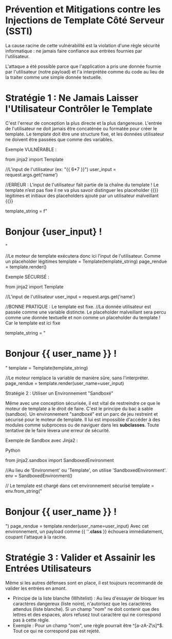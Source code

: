 # Prévention et Mitigations contre les Injections de Template Côté Serveur (SSTI)


La cause racine de cette vulnérabilité est la violation d'une règle sécurité informatique : ne jamais faire confiance aux entrées fournies par l'utilisateur.


L'attaque a été possible parce que l'application a pris une donnée fournie par l'utilisateur (notre payload) et l'a interprétée comme du code au lieu de la traiter comme une simple donnée textuelle. 


# Stratégie 1 : Ne Jamais Laisser l'Utilisateur Contrôler le Template

C'est l'erreur de conception la plus directe et la plus dangereuse. L'entrée de l'utilisateur ne doit jamais être concaténée ou formatée pour créer le template. Le template doit être une structure fixe, et les données utilisateur ne doivent être passées que comme des variables.


Exemple VULNÉRABLE :

from jinja2 import Template

//L'input de l'utilisateur (ex: "{{ 6*7 }}")
user_input = request.args.get('name')

//ERREUR : L'input de l'utilisateur fait partie de la chaîne du template ! Le template n’est pas fixe il ne va plus savoir distinguer les placeholder {{}} légitimes et initiaux des placeholders ajouté par un utilisateur malveillant {{}}

template_string = f"<h1>Bonjour {user_input} !</h1>"

//Le moteur de template exécutera donc ici l'input de l'utilisateur. Comme un placeholder légitimes
template = Template(template_string)
page_rendue = template.render()



Exemple SÉCURISÉ :

from jinja2 import Template

//L'input de l'utilisateur
user_input = request.args.get('name')

//BONNE PRATIQUE : Le template est fixe.
//La donnée utilisateur est passée comme une variable distincte. Le placeholder malveillant sera percu comme une donnée textuelle et non comme un placeholder du template ! Car le template est ici fixe 

template_string = "<h1>Bonjour {{ user_name }} !</h1>"
template = Template(template_string)

//Le moteur remplace la variable de manière sûre, sans l'interpréter.
page_rendue = template.render(user_name=user_input)


Stratégie 2 : Utiliser un Environnement "Sandboxé"

Même avec une conception sécurisée, il est vital de restreindre ce que le moteur de template a le droit de faire. C'est le principe du bac à sable (sandbox).
Un environnement "sandboxé" est un parc de jeu restreint et sécurisé pour le moteur de template.
Il lui est impossible d'accéder à des modules comme subprocess ou de naviguer dans les __subclasses__. Toute tentative de le faire lèvera une erreur de sécurité.




 Exemple de Sandbox avec Jinja2 :

Python

from jinja2.sandbox import SandboxedEnvironment

//Au lieu de 'Environment' ou 'Template', on utilise 'SandboxedEnvironment'.
env = SandboxedEnvironment()


// Le template est chargé dans cet environnement sécurisé
template = env.from_string("<h1>Bonjour {{ user_name }} !</h1>")
page_rendue = template.render(user_name=user_input)
Avec cet environnement, un payload comme {{ ''.__class__ }} échouera immédiatement, coupant l'attaque à la racine.


# Stratégie 3 : Valider et Assainir les Entrées Utilisateurs

Même si les autres défenses sont en place, il est toujours recommandé de valider les entrées en amont.
* Principe de la liste blanche (Whitelist) : Au lieu d'essayer de bloquer les caractères dangereux (liste noire), n'autorisez que les caractères attendus (liste blanche). Si un champ "nom" ne doit contenir que des lettres et des espaces, alors refusez tout caractère qui ne correspond pas à cette règle.
* Exemple : Pour un champ "nom", une règle pourrait être ^[a-zA-Z\s]*$. Tout ce qui ne correspond pas est rejeté.
